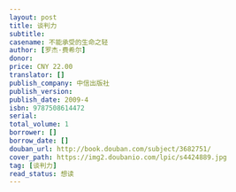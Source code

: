 ```yaml
---
layout: post
title: 谈判力
subtitle:
casename: 不能承受的生命之轻
author: [罗杰·费希尔]
donor: 
price: CNY 22.00
translator: []
publish_company: 中信出版社
publish_version: 
publish_date: 2009-4
isbn: 9787508614472
serial: 
total_volume: 1
borrower: []
borrow_date: []
douban_url: http://book.douban.com/subject/3682751/
cover_path: https://img2.doubanio.com/lpic/s4424889.jpg
tag: [谈判力]
read_status: 想读
---
```

